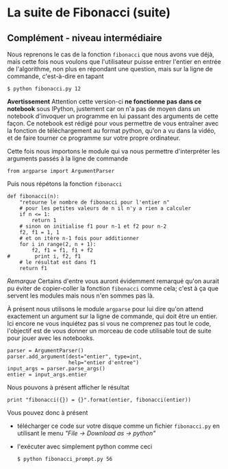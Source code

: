 
# La suite de Fibonacci (suite)

## Complément - niveau intermédiaire

Nous reprenons le cas de la fonction `fibonacci` que nous avons vue déjà, mais
cette fois nous voulons que l'utilisateur puisse entrer l'entier en entrée de
l'algorithme, non plus en répondant une question, mais sur la ligne de commande,
c'est-à-dire en tapant

    $ python fibonacci.py 12

**Avertissement**
Attention cette version-ci **ne fonctionne pas dans ce notebook** sous IPython,
justement car on n'a pas de moyen dans un notebook d'invoquer un programme en
lui passant des arguments de cette façon. Ce notebook est rédigé pour vous
permettre de vous entraîner avec la fonction de téléchargement au format python,
qu'on a vu dans la vidéo, et de faire tourner ce programme sur votre propre
ordinateur.

Cette fois nous importons le module qui va nous permettre d'interpréter les
arguments passés à la ligne de commande


    from argparse import ArgumentParser

Puis nous répétons la fonction `fibonacci`


    def fibonacci(n):
        "retourne le nombre de fibonacci pour l'entier n"
        # pour les petites valeurs de n il n'y a rien a calculer
        if n <= 1: 
            return 1
        # sinon on initialise f1 pour n-1 et f2 pour n-2
        f2, f1 = 1, 1
        # et on itère n-1 fois pour additionner
        for i in range(2, n + 1):
            f2, f1 = f1, f1 + f2
    #        print i, f2, f1
        # le résultat est dans f1
        return f1

*Remarque* Certains d'entre vous auront évidemment remarqué qu'on aurait pu
éviter de copier-coller la fonction `fibonacci` comme cela; c'est à ça que
servent les modules mais nous n'en sommes pas là.

À présent nous utilisons le module `argparse` pour lui dire qu'on attend
exactement un argument sur la ligne de commande, qui doit être un entier. Ici
encore ne vous inquiétez pas si vous ne comprenez pas tout le code, l'objectif
est de vous donner un morceau de code utilisable tout de suite pour jouer avec
les notebooks.


    parser = ArgumentParser()
    parser.add_argument(dest="entier", type=int, 
                        help="entier d'entree")
    input_args = parser.parse_args()
    entier = input_args.entier

Nous pouvons à présent afficher le résultat


    print "fibonacci({}) = {}".format(entier, fibonacci(entier))

Vous pouvez donc à présent
 * télécharger ce code sur votre disque comme un fichier `fibonacci.py` en
utilisant le menu *"File -> Download as -> python"*
 * l'exécuter avec simplement python comme ceci

     `$ python fibonacci_prompt.py 56`
